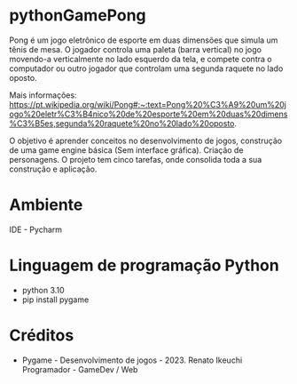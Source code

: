 # pythonGamePong

Pong é um jogo eletrônico de esporte em duas dimensões que simula um tênis de mesa. 
O jogador controla uma paleta (barra vertical) no jogo movendo-a verticalmente no lado esquerdo da tela, e compete contra o computador ou outro jogador que controlam uma segunda raquete no lado oposto.

Mais informações: 
https://pt.wikipedia.org/wiki/Pong#:~:text=Pong%20%C3%A9%20um%20jogo%20eletr%C3%B4nico%20de%20esporte%20em%20duas%20dimens%C3%B5es,segunda%20raquete%20no%20lado%20oposto.

O objetivo é aprender conceitos no desenvolvimento de jogos, construção de uma game engine básica (Sem interface gráfica). Criação de personagens. O projeto tem cinco tarefas, onde consolida toda a sua construção e aplicação.

# Ambiente
IDE - Pycharm
# Linguagem de programação Python
* python 3.10
* pip install pygame
# Créditos
* Pygame - Desenvolvimento de jogos - 2023. Renato Ikeuchi Programador - GameDev / Web
